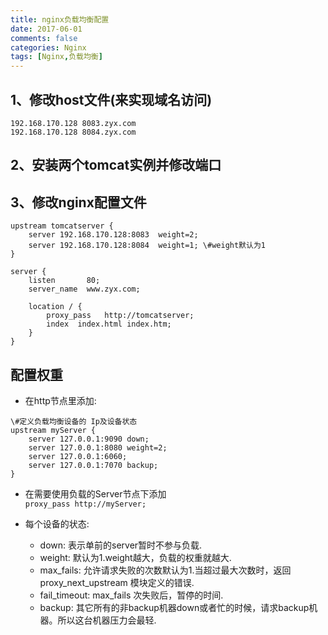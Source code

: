 ```yaml
---
title: nginx负载均衡配置
date: 2017-06-01
comments: false
categories: Nginx
tags: [Nginx,负载均衡]
---
```


## 1、修改host文件(来实现域名访问)
`192.168.170.128 8083.zyx.com`  
`192.168.170.128 8084.zyx.com`

## 2、安装两个tomcat实例并修改端口
## 3、修改nginx配置文件
```
upstream tomcatserver {
	server 192.168.170.128:8083  weight=2;
	server 192.168.170.128:8084  weight=1; \#weight默认为1
}

server {
    listen       80;
    server_name  www.zyx.com;

    location / {
        proxy_pass   http://tomcatserver;
        index  index.html index.htm;
    }
}
```

## 配置权重
 
- 在http节点里添加:
```
\#定义负载均衡设备的 Ip及设备状态 
upstream myServer {   
    server 127.0.0.1:9090 down; 
    server 127.0.0.1:8080 weight=2; 
    server 127.0.0.1:6060; 
    server 127.0.0.1:7070 backup; 
}
```
- 在需要使用负载的Server节点下添加   
`proxy_pass http://myServer;`  

- 每个设备的状态:
	- down: 表示单前的server暂时不参与负载.  
	- weight: 默认为1.weight越大，负载的权重就越大.  
	- max_fails: 允许请求失败的次数默认为1.当超过最大次数时，返回proxy_next_upstream 模块定义的错误.  
	- fail_timeout: max_fails 次失败后，暂停的时间.  
	- backup: 其它所有的非backup机器down或者忙的时候，请求backup机器。所以这台机器压力会最轻.  